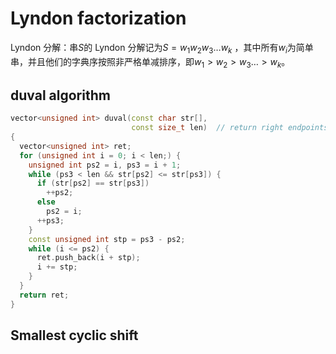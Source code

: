 # Lyndon factorization

Lyndon 分解：串$S$的 Lyndon 分解记为$S=w_1w_2w_3\dots w_k$ ，其中所有$w_i$为简单串，并且他们的字典序按照非严格单减排序，即$w_1>w_2>w_3 \dots > w_k$。

## duval algorithm

```cpp
vector<unsigned int> duval(const char str[],
                           const size_t len)  // return right endpoints
{
  vector<unsigned int> ret;
  for (unsigned int i = 0; i < len;) {
    unsigned int ps2 = i, ps3 = i + 1;
    while (ps3 < len && str[ps2] <= str[ps3]) {
      if (str[ps2] == str[ps3])
        ++ps2;
      else
        ps2 = i;
      ++ps3;
    }
    const unsigned int stp = ps3 - ps2;
    while (i <= ps2) {
      ret.push_back(i + stp);
      i += stp;
    }
  }
  return ret;
}
```

## Smallest cyclic shift
